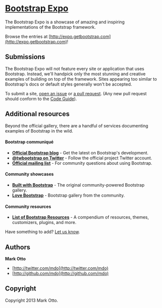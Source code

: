 # [Bootstrap Expo](http://expo.getbootstrap.com)

The Bootstrap Expo is a showcase of amazing and inspiring implementations of the Bootstrap framework.

Browse the entries at [http://expo.getbootstrap.com](http://expo.getbootstrap.com)!



## Submissions

The Bootstrap Expo will not feature every site or application that uses Bootstrap. Instead, we'll handpick only the most stunning and creative examples of building on top of the framework. Sites appearing too similar to Bootstrap's docs or default styles generally won't be accepted.

To submit a site, [open an issue](https://github.com/twbs/bootstrap-expo/issues/new) or [a pull request](https://github.com/twbs/bootstrap-expo/pulls/new). (Any new pull request should conform to the [Code Guide](http://github.com/mdo/code-guide)).



## Additional resources

Beyond the official gallery, there are a handful of services documenting examples of Bootstrap in the wild.

#### Bootstrap communiqué
* **[Official Bootstrap blog](http://blog.getbootstrap.com)** - Get the latest on Bootstrap's development.
* **[@twbootstrap on Twitter](http://twitter.com/twbootstrap)** - Follow the official project Twitter account.
* **[Official mailing list](http://groups.google.com/group/twitter-bootstrap)** - For community questions about using Bootstrap.

#### Community showcases
* **[Built with Bootstrap](http://builtwithbootstrap.com)** - The original community-powered Bootstrap gallery.
* **[Love Bootstrap](http://lovebootstrap.com/)** - Bootstrap gallery from the community.

#### Community resources
* **[List of Bootstrap Resources](http://www.bootstraphero.com/the-big-badass-list-of-twitter-bootstrap-resources)** - A compendium of resources, themes, customizers, plugins, and more.

Have something to add? [Let us know](https://github.com/twbs/bootstrap-expo/issues/new).



## Authors

**Mark Otto**

+ [http://twitter.com/mdo](http://twitter.com/mdo)
+ [http://github.com/mdo](http://github.com/mdo)



## Copyright

Copyright 2013 Mark Otto.
